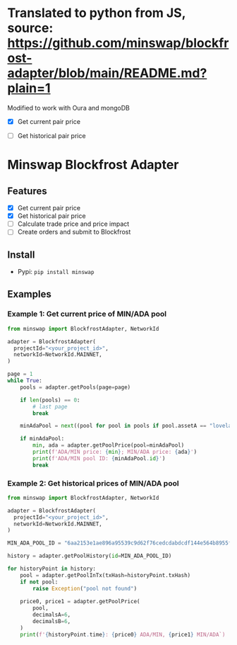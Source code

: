 # Translated to python from JS, source: https://github.com/minswap/blockfrost-adapter/blob/main/README.md?plain=1

Modified to work with Oura and mongoDB
- [x] Get current pair price
- [ ] Get historical pair price


# Minswap Blockfrost Adapter

## Features

- [x] Get current pair price
- [x] Get historical pair price
- [ ] Calculate trade price and price impact
- [ ] Create orders and submit to Blockfrost

## Install

- Pypi: `pip install minswap`

## Examples

### Example 1: Get current price of MIN/ADA pool

```python
from minswap import BlockfrostAdapter, NetworkId

adapter = BlockfrostAdapter(
  projectId="<your_project_id>",
  networkId=NetworkId.MAINNET,
)

page = 1
while True:
    pools = adapter.getPools(page=page)

    if len(pools) == 0:
        # last page
        break

    minAdaPool = next((pool for pool in pools if pool.assetA == "lovelace" and pool.assetB=="29d222ce763455e3d7a09a665ce554f00ac89d2e99a1a83d267170c64d494e"), None)

    if minAdaPool:
        min, ada = adapter.getPoolPrice(pool=minAdaPool)
        print(f'ADA/MIN price: {min}; MIN/ADA price: {ada}')
        print(f'ADA/MIN pool ID: {minAdaPool.id}')
        break

```

### Example 2: Get historical prices of MIN/ADA pool

```python
from minswap import BlockfrostAdapter, NetworkId

adapter = BlockfrostAdapter(
  projectId="<your_project_id>",
  networkId=NetworkId.MAINNET,
)

MIN_ADA_POOL_ID = "6aa2153e1ae896a95539c9d62f76cedcdabdcdf144e564b8955f609d660cf6a2"

history = adapter.getPoolHistory(id=MIN_ADA_POOL_ID)

for historyPoint in history:
    pool = adapter.getPoolInTx(txHash=historyPoint.txHash)
    if not pool:
        raise Exception("pool not found")
    
    price0, price1 = adapter.getPoolPrice(
        pool,
        decimalsA=6,
        decimalsB=6,
    )
    print(f'{historyPoint.time}: {price0} ADA/MIN, {price1} MIN/ADA`)

```